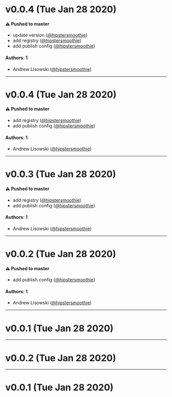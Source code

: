 # v0.0.4 (Tue Jan 28 2020)

#### ⚠️  Pushed to master

- update version  ([@hipstersmoothie](https://github.com/hipstersmoothie))
- add registry  ([@hipstersmoothie](https://github.com/hipstersmoothie))
- add publish config  ([@hipstersmoothie](https://github.com/hipstersmoothie))

#### Authors: 1

- Andrew Lisowski ([@hipstersmoothie](https://github.com/hipstersmoothie))

---

# v0.0.4 (Tue Jan 28 2020)

#### ⚠️  Pushed to master

- add registry  ([@hipstersmoothie](https://github.com/hipstersmoothie))
- add publish config  ([@hipstersmoothie](https://github.com/hipstersmoothie))

#### Authors: 1

- Andrew Lisowski ([@hipstersmoothie](https://github.com/hipstersmoothie))

---

# v0.0.3 (Tue Jan 28 2020)

#### ⚠️  Pushed to master

- add registry  ([@hipstersmoothie](https://github.com/hipstersmoothie))
- add publish config  ([@hipstersmoothie](https://github.com/hipstersmoothie))

#### Authors: 1

- Andrew Lisowski ([@hipstersmoothie](https://github.com/hipstersmoothie))

---

# v0.0.2 (Tue Jan 28 2020)

#### ⚠️  Pushed to master

- add publish config  ([@hipstersmoothie](https://github.com/hipstersmoothie))

#### Authors: 1

- Andrew Lisowski ([@hipstersmoothie](https://github.com/hipstersmoothie))

---

# v0.0.1 (Tue Jan 28 2020)



---

# v0.0.2 (Tue Jan 28 2020)



---

# v0.0.1 (Tue Jan 28 2020)

